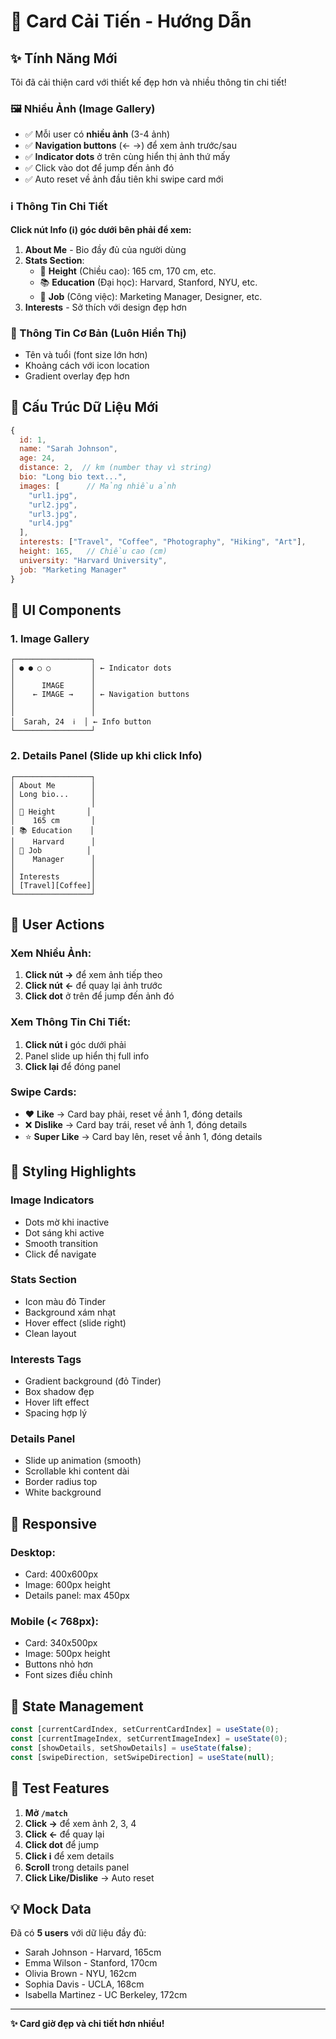 # 🎨 Card Cải Tiến - Hướng Dẫn

## ✨ Tính Năng Mới

Tôi đã cải thiện card với thiết kế đẹp hơn và nhiều thông tin chi tiết!

### 🖼️ Nhiều Ảnh (Image Gallery)
- ✅ Mỗi user có **nhiều ảnh** (3-4 ảnh)
- ✅ **Navigation buttons** (← →) để xem ảnh trước/sau
- ✅ **Indicator dots** ở trên cùng hiển thị ảnh thứ mấy
- ✅ Click vào dot để jump đến ảnh đó
- ✅ Auto reset về ảnh đầu tiên khi swipe card mới

### ℹ️ Thông Tin Chi Tiết
**Click nút Info (ℹ️) góc dưới bên phải để xem:**

1. **About Me** - Bio đầy đủ của người dùng
2. **Stats Section**:
   - 📏 **Height** (Chiều cao): 165 cm, 170 cm, etc.
   - 📚 **Education** (Đại học): Harvard, Stanford, NYU, etc.
   - 💼 **Job** (Công việc): Marketing Manager, Designer, etc.
3. **Interests** - Sở thích với design đẹp hơn

### 📍 Thông Tin Cơ Bản (Luôn Hiển Thị)
- Tên và tuổi (font size lớn hơn)
- Khoảng cách với icon location
- Gradient overlay đẹp hơn

## 🎯 Cấu Trúc Dữ Liệu Mới

```javascript
{
  id: 1,
  name: "Sarah Johnson",
  age: 24,
  distance: 2,  // km (number thay vì string)
  bio: "Long bio text...",
  images: [      // Mảng nhiều ảnh
    "url1.jpg",
    "url2.jpg",
    "url3.jpg",
    "url4.jpg"
  ],
  interests: ["Travel", "Coffee", "Photography", "Hiking", "Art"],
  height: 165,   // Chiều cao (cm)
  university: "Harvard University",
  job: "Marketing Manager"
}
```

## 🎨 UI Components

### 1. **Image Gallery**
```
┌─────────────────┐
│ ● ● ○ ○         │ ← Indicator dots
│                 │
│      IMAGE      │
│    ← IMAGE →    │ ← Navigation buttons
│                 │
│                 │
│  Sarah, 24  ℹ️  │ ← Info button
└─────────────────┘
```

### 2. **Details Panel** (Slide up khi click Info)
```
┌─────────────────┐
│ About Me        │
│ Long bio...     │
│                 │
│ 📏 Height       │
│    165 cm       │
│ 📚 Education    │
│    Harvard      │
│ 💼 Job          │
│    Manager      │
│                 │
│ Interests       │
│ [Travel][Coffee]│
└─────────────────┘
```

## 🎯 User Actions

### Xem Nhiều Ảnh:
1. **Click nút →** để xem ảnh tiếp theo
2. **Click nút ←** để quay lại ảnh trước
3. **Click dot** ở trên để jump đến ảnh đó

### Xem Thông Tin Chi Tiết:
1. **Click nút ℹ️** góc dưới phải
2. Panel slide up hiển thị full info
3. **Click lại** để đóng panel

### Swipe Cards:
- ❤️ **Like** → Card bay phải, reset về ảnh 1, đóng details
- ❌ **Dislike** → Card bay trái, reset về ảnh 1, đóng details  
- ⭐ **Super Like** → Card bay lên, reset về ảnh 1, đóng details

## 🎨 Styling Highlights

### Image Indicators
- Dots mờ khi inactive
- Dot sáng khi active
- Smooth transition
- Click để navigate

### Stats Section
- Icon màu đỏ Tinder
- Background xám nhạt
- Hover effect (slide right)
- Clean layout

### Interests Tags
- Gradient background (đỏ Tinder)
- Box shadow đẹp
- Hover lift effect
- Spacing hợp lý

### Details Panel
- Slide up animation (smooth)
- Scrollable khi content dài
- Border radius top
- White background

## 📱 Responsive

### Desktop:
- Card: 400x600px
- Image: 600px height
- Details panel: max 450px

### Mobile (< 768px):
- Card: 340x500px
- Image: 500px height
- Buttons nhỏ hơn
- Font sizes điều chỉnh

## 🔄 State Management

```javascript
const [currentCardIndex, setCurrentCardIndex] = useState(0);
const [currentImageIndex, setCurrentImageIndex] = useState(0);
const [showDetails, setShowDetails] = useState(false);
const [swipeDirection, setSwipeDirection] = useState(null);
```

## 🧪 Test Features

1. **Mở `/match`**
2. **Click →** để xem ảnh 2, 3, 4
3. **Click ←** để quay lại
4. **Click dot** để jump
5. **Click ℹ️** để xem details
6. **Scroll** trong details panel
7. **Click Like/Dislike** → Auto reset

## 💡 Mock Data

Đã có **5 users** với dữ liệu đầy đủ:
- Sarah Johnson - Harvard, 165cm
- Emma Wilson - Stanford, 170cm
- Olivia Brown - NYU, 162cm
- Sophia Davis - UCLA, 168cm
- Isabella Martinez - UC Berkeley, 172cm

---

**✨ Card giờ đẹp và chi tiết hơn nhiều!**
